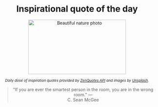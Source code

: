 
<div align="center">

# Inspirational quote of the day

<img src="./data/photo.jpeg" alt="Beautiful nature photo" width="320" height="180">

<sub><i>Daily dose of inspiration quotes provided by [ZenQuotes API](https://zenquotes.io/) and images by [Unsplash](https://unsplash.com/).</i></sub>


<blockquote>&ldquo;If you are ever the smartest person in the room, you are in the wrong room.&rdquo; &mdash; <footer>C. Sean McGee</footer></blockquote>

</div>
